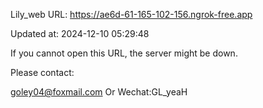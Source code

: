 Lily_web URL: https://ae6d-61-165-102-156.ngrok-free.app

Updated at: 2024-12-10 05:29:48

If you cannot open this URL, the server might be down.

Please contact: 

goley04@foxmail.com Or Wechat:GL_yeaH